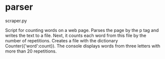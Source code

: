 # parser

scraper.py

Script for counting words on a web page. Parses the page by the p tag and writes the text to a file. 
Next, it counts each word from this file by the number of repetitions. Creates a file with the dictionary Counter({'word':count}). 
The console displays words from three letters with more than 20 repetitions.
